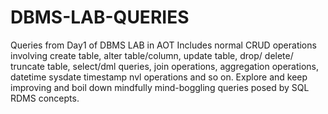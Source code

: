 # DBMS-LAB-QUERIES
Queries from Day1 of DBMS LAB in AOT 
Includes normal CRUD operations involving create table, alter table/column, update table, drop/ delete/ truncate table,
select/dml queries, join operations, aggregation operations, datetime sysdate timestamp nvl operations and so on.
Explore and keep improving and boil down mindfully mind-boggling queries posed by SQL RDMS concepts.

